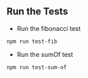 ## Run the Tests

- Run the fibonacci test

```
npm run test-fib
```

- Run the sumOf test

```
npm run test-sum-of
```
